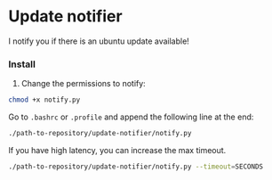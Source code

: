 # Update notifier
I notify you if there is an ubuntu update available!

### Install
1. Change the permissions to notify:
```bash
chmod +x notify.py
```
Go to `.bashrc` or `.profile` and append the following line at the end:
```bash
./path-to-repository/update-notifier/notify.py
```
If you have high latency, you can increase the max timeout.
```bash
./path-to-repository/update-notifier/notify.py --timeout=SECONDS
```
